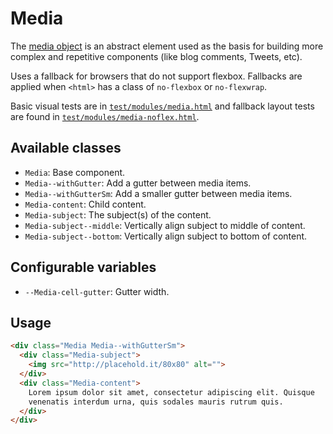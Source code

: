 # Media

The [media object](http://www.stubbornella.org/content/2010/06/25/the-media-object-saves-hundreds-of-lines-of-code/) 
is an abstract element used as the basis for building more complex and 
repetitive components (like blog comments, Tweets, etc).

Uses a fallback for browsers that do not support flexbox. Fallbacks are
applied when `<html>` has a class of `no-flexbox` or `no-flexwrap`.

Basic visual tests are in [`test/modules/media.html`](http://aptuitiv.github.io/cacao/test/modules/media.html)
and fallback layout tests are found in [`test/modules/media-noflex.html`](http://aptuitiv.github.io/cacao/test/modules/media-noflex.html).


## Available classes

* `Media`: Base component.
* `Media--withGutter`: Add a gutter between media items.
* `Media--withGutterSm`: Add a smaller gutter between media items.
* `Media-content`: Child content.
* `Media-subject`: The subject(s) of the content.
* `Media-subject--middle`: Vertically align subject to middle of content.
* `Media-subject--bottom`: Vertically align subject to bottom of content.


## Configurable variables

* `--Media-cell-gutter`: Gutter width.


## Usage

```html
<div class="Media Media--withGutterSm">
  <div class="Media-subject">
    <img src="http://placehold.it/80x80" alt="">
  </div>
  <div class="Media-content">
    Lorem ipsum dolor sit amet, consectetur adipiscing elit. Quisque
    venenatis interdum urna, quis sodales mauris rutrum quis.
  </div>
</div>
```

